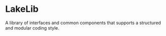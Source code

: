 # LakeLib
A library of interfaces and common components that supports a structured and modular coding style.
